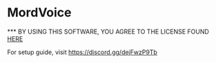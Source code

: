 # MordVoice

*** BY USING THIS SOFTWARE, YOU AGREE TO THE LICENSE FOUND [HERE](https://github.com/TheSaltySeaCow/MordVoice/blob/main/LICENSE.md)

For setup guide, visit https://discord.gg/dejFwzP9Tb
